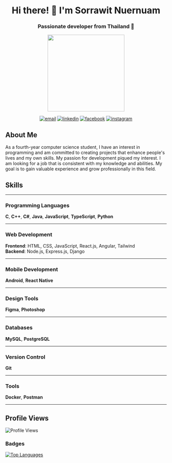<h1 align="center">Hi there! 👋 I'm Sorrawit Nuernuam</h1>
<h3 align="center">Passionate developer from Thailand 🌟</h3>

<p align="center">
  <img src="https://media2.giphy.com/media/v1.Y2lkPTc5MGI3NjExZ3llcXZ6N2Fxd2J6dW81ZnR1ODdoYjF6cXMwM2c2ZWI4eXo1cTA4dCZlcD12MV9pbnRlcm5hbF9naWZfYnlfaWQmY3Q9cw/FCffpN404oRZpFbSzl/giphy.gif" width="240" autoplay />
</p>

<p align="center">
  <a href="mailto:sorrawit.nuernuam@gmail.com"><img src="https://img.shields.io/badge/Email-sorrawit.nuernuam%40gmail.com-red" alt="email"/></a>
  <a href="https://linkedin.com/in/sorrawit-nuernuam-288b82230/"><img src="https://img.shields.io/badge/LinkedIn-Connect-blue" alt="linkedin"/></a>
  <a href="https://www.facebook.com/profile.php?id=100006255493839"><img src="https://img.shields.io/badge/Facebook-Follow-blue" alt="facebook"/></a>
  <a href="https://www.instagram.com/pondy_zzz/?hl=en"><img src="https://img.shields.io/badge/Instagram-Follow-blue" alt="instagram"/></a>
</p>

## About Me

As a fourth-year computer science student, I have an interest in programming and am committed to creating projects that enhance people's lives and my own skills. My passion for development piqued my interest. I am looking for a job that is consistent with my knowledge and abilities. My goal is to gain valuable experience and grow professionally in this field.

## Skills

---

### Programming Languages
**C**, **C++**, **C#**, **Java**, **JavaScript**, **TypeScript**, **Python**

---

### Web Development
**Frontend**: HTML, CSS, JavaScript, React.js, Angular, Tailwind  
**Backend**: Node.js, Express.js, Django

---

### Mobile Development
**Android**, **React Native**

---

### Design Tools
**Figma**, **Photoshop**

---

### Databases
**MySQL**, **PostgreSQL**

---

### Version Control
**Git**

---

### Tools
**Docker**, **Postman**

---


## Profile Views

![Profile Views](https://komarev.com/ghpvc/?username=pondrick&color=blue)

### Badges

<a href="https://github.com/LRxMinari" align="left"><img src="https://github-readme-stats.vercel.app/api/top-langs/?username=PONDRICK&langs_count=10&title_color=3382ed&text_color=ffffff&icon_color=3382ed&bg_color=201E43&hide_border=true&locale=en&custom_title=Top%20%Languages" alt="Top Languages" /></a>
